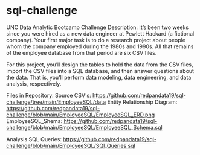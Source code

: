 # sql-challenge
UNC Data Analytic Bootcamp Challenge Description:
It’s been two weeks since you were hired as a new data engineer at Pewlett Hackard (a fictional company). Your first major task is to do a research project about people whom the company employed during the 1980s and 1990s. All that remains of the employee database from that period are six CSV files.

For this project, you’ll design the tables to hold the data from the CSV files, import the CSV files into a SQL database, and then answer questions about the data. That is, you’ll perform data modeling, data engineering, and data analysis, respectively.

Files in Repository:
Source CSV's: https://github.com/redpandata19/sql-challenge/tree/main/EmployeeSQL/data
Entity Relationship Diagram: https://github.com/redpandata19/sql-challenge/blob/main/EmployeeSQL/EmployeeSQL_ERD.png
EmployeeSQL_Shema: https://github.com/redpandata19/sql-challenge/blob/main/EmployeeSQL/EmployeeSQL_Schema.sql

Analysis
SQL Queries: https://github.com/redpandata19/sql-challenge/blob/main/EmployeeSQL/SQl_Queries.sql
